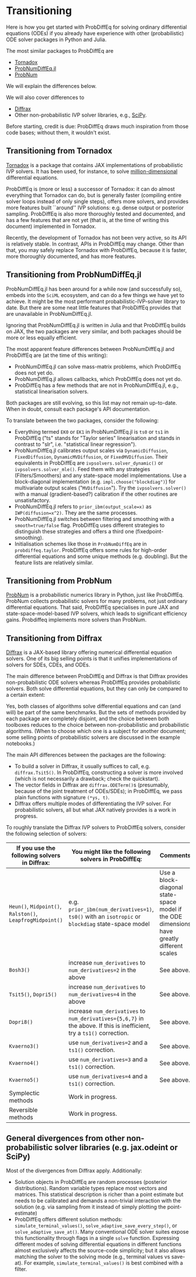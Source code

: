 # Transitioning

Here is how you get started with ProbDiffEq for solving ordinary differential equations (ODEs) 
if you already have experience with other (probabilistic) ODE solver packages in Python and Julia.

The most similar packages to ProbDiffEq are

* [Tornadox](https://github.com/pnkraemer/tornadox)
* [ProbNumDiffEq.jl](https://nathanaelbosch.github.io/ProbNumDiffEq.jl/stable/)
* [ProbNum](https://probnum.readthedocs.io/en/latest/)

We will explain the differences below.

We will also cover differences to  

* [Diffrax](https://docs.kidger.site/diffrax/)
* Other non-probabilistic IVP solver libraries, e.g., [SciPy](https://scipy.org/). 

Before starting, credit is due: ProbDiffEq draws much inspiration from those code bases; without them, it wouldn't exist.

## Transitioning from Tornadox

[Tornadox](https://github.com/pnkraemer/tornadox) is a package that contains JAX implementations of probabilistic IVP solvers.
It has been used, for instance, to solve [million-dimensional](https://arxiv.org/abs/2110.11812) differential equations.

ProbDiffEq is (more or less) a successor of Tornadox: it can do almost everything that Tornadox can do, but is generally faster (compiling entire solver loops instead of only single steps), offers more solvers, and provides more features built ``around'' IVP solutions: e.g. dense output or posterior sampling.
ProbDiffEq is also more thoroughly tested and documented, and has a few features that are not yet (that is, at the time of writing this document) implemented in Tornadox.


Recently, the development of Tornadox has not been very active, so its API is relatively stable.
In contrast, APIs in ProbDiffEq may change.
Other than that, you may safely replace Tornadox with ProbDiffEq, 
because it is faster, more thoroughly documented, and has more features.

## Transitioning from ProbNumDiffEq.jl

ProbNumDiffEq.jl has been around for a while now (and successfully so), embeds into the `SciML` ecosystem, and can do a few things we have yet to achieve.
It might be the most performant probabilistic-IVP-solver library to date.
But there are some neat little features that ProbDiffEq provides that are unavailable in ProbNumDiffEq.jl.

Ignoring that ProbNumDiffEq.jl is written in Julia and that ProbDiffEq builds on JAX, the two packages are very similar, and 
both packages should be more or less equally efficient. 

The most apparent feature differences between ProbNumDiffEq.jl and ProbDiffEq are (at the time of this writing):

* ProbNumDiffEq.jl can solve mass-matrix problems, which ProbDiffEq does not yet do.
* ProbNumDiffEq.jl allows callbacks, which ProbDiffEq does not yet do.
* ProbDiffEq has a few methods that are not in ProbNumDiffEq.jl, e.g., statistical linearisation solvers.

Both packages are still evolving, so this list may not remain up-to-date. When in doubt, consult each package's API documentation.

To translate between the two packages, consider the following:

* Everything termed `EK0` or `EK1` in ProbNumDiffEq.jl is `ts0` or `ts1` in ProbDiffEq ("ts" stands for "Taylor series" linearisation and stands in contrast to "slr", i.e. "statistical linear regression").
* ProbNumDiffEq.jl calibrates output scales via `DynamicDiffusion`, `FixedDiffusion`, `DynamicMVDiffusion`, or `FixedMVDiffusion`. 
 Their equivalents in ProbDiffEq are `ivpsolvers.solver_dynamic()` or `ivpsolvers.solver_mle()`. Feed them with any strategies (Filters/Smoothers) and any state-space model implementations. Use a block-diagonal implementation (e.g. `impl.choose("blockdiag")`) for multivariate output scales ("`MVDiffusion`"). Try the `ivpsolvers.solver()` with a manual (gradient-based?) calibration if the other routines are unsatisfactory.
* ProbNumDiffEq.jl refers to `prior_ibm(output_scale=x)` as `IWP(diffusion=x^2)`. They are the same processes. 
* ProbNumDiffEq.jl switches between filtering and smoothing with a `smooth=true/false` flag. ProbDiffEq uses different strategies to distinguish these strategies and offers a third one (fixedpoint-smoothing). 
* Initialisation schemes like those in `ProbNumDiffEq` are in `probdiffeq.taylor`. ProbDiffEq offers some rules for high-order differential equations and some unique methods (e.g. doubling). But the feature lists are relatively similar.

## Transitioning from ProbNum

[ProbNum](https://probnum.readthedocs.io/en/latest/) is a probabilistic numerics library in Python, just like ProbDiffEq.
ProbNum collects probabilistic solvers for many problems, not just ordinary differential equations.
That said, ProbDiffEq specialises in pure JAX and state-space-model-based IVP solvers, which leads to significant efficiency gains. Probdiffeq implements more solvers than ProbNum.


## Transitioning from Diffrax
[Diffrax](https://docs.kidger.site/diffrax/) is a JAX-based library offering numerical differential equation solvers.
One of its big selling points is that it unifies implementations of solvers for SDEs, CDEs, and ODEs.

The main difference between ProbDiffEq and Diffrax is that Diffrax provides non-probabilistic ODE solvers whereas ProbDiffEq provides probabilistic solvers.
Both solve differential equations, but they can only be compared to a certain extent:

Yes, both classes of algorithms solve differential equations and can (and will) be part of the same benchmarks.
But the sets of methods provided by each package are completely disjoint, and the choice between both toolboxes reduces to the choice between non-probabilistic and probabilistic algorithms.
(When to choose which one is a subject for another document; some selling points of probabilistic solvers are discussed in the example notebooks.)

The main API differences between the packages are the following:

* To build a solver in Diffrax, it usually suffices to call, e.g. `diffrax.Tsit5()`. 
  In ProbDiffEq, constructing a solver is more involved (which is not necessarily a drawback; check the quickstart). 
* The vector fields in Diffrax are `diffrax.ODETerm()`s (presumably, because of the joint treatment of ODEs/SDEs); 
  in ProbDiffEq, we pass plain functions with signature `(*ys, t)`.
* Diffrax offers multiple modes of differentiating the IVP solver. For probabilistic solvers, all but what JAX natively provides is a work in progress.


To roughly translate the Diffrax IVP solvers to ProbDiffEq solvers, consider the following selection of solvers:

| If you use the following solvers in Diffrax:              | You might like the following solvers in ProbDiffEq:                                                                     | Comments                                                                               | 
|-----------------------------------------------------------|-------------------------------------------------------------------------------------------------------------------------|----------------------------------------------------------------------------------------|
| `Heun()`, `Midpoint()`, `Ralston()`, `LeapfrogMidpoint()` | e.g. `prior_ibm(num_derivatives=1)`, `ts0()` with an `isotropic` or `blockdiag` state-space model                       | Use a block-diagonal state-space model if the ODE dimensions have greatly different scales |
| `Bosh3()`                                                 | increase `num_derivatives` to `num_derivatives=2` in the above                                                          | See above.                                                                             |
| `Tsit5()`, `Dopri5()`                                     | increase `num_derivatives` to `num_derivatives=4` in the above                                                          | See above.                                                                             |
| `Dopri8()`                                                | increase `num_derivatives` to `num_derivatives={5,6,7}` in the above. If this is inefficient, try a `ts1()` correction. | See above.                                                                             |
| `Kvaerno3()`                                              | use `num_derivatives=2` and a `ts1()` correction.                                                                       | See above.                                                                             |
| `Kvaerno4()`                                              | use `num_derivatives=3` and a `ts1()` correction.                                                                       | See above.                                                                             |
| `Kvaerno5()`                                              | use `num_derivatives=4` and a `ts1()` correction.                                                                       | See above.                                                                             |
| Symplectic methods                                        | Work in progress.                                                                                                       |                                                                                        |
| Reversible methods                                        | Work in progress.                                                                                                       |                                                                                        |




## General divergences from other non-probabilistic solver libraries (e.g. jax.odeint or SciPy)
Most of the divergences from Diffrax apply. 
Additionally:

* Solution objects in ProbDiffEq are random processes (posterior distributions). Random variable types replace most vectors and matrices. This statistical description is richer than a point estimate but needs to be calibrated and demands a non-trivial interaction with the solution (e.g. via sampling from it instead of simply plotting the point-estimate)
* ProbDiffEq offers different solution methods: `simulate_terminal_values()`, `solve_adaptive_save_every_step()`, or `solve_adaptive_save_at()`. Many conventional ODE solver suites expose this functionality through flags in a single `solve` function. 
Expressing different modes of solving differential equations in different functions almost exclusively affects the source-code simplicity; but it also allows matching the solver to the solving mode (e.g., terminal values vs save-at). For example, `simulate_terminal_values()` is best combined with a filter.
